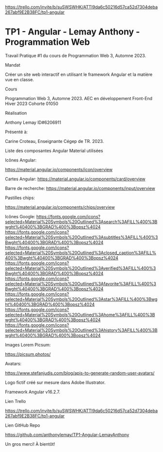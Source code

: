 https://trello.com/invite/b/suSWSWHK/ATTI9da6c50216d57ca52d7304deba267abf9E2B38FC/tp1-angular


# TP1 - Angular - Lemay Anthony - Programmation Web
Travail Pratique #1 du cours de Programmation Web 3, Automne 2023.

Mandat

Créer un site web interactif en utilisant le framework Angular et la matière vue en classe.

Cours

Programmation Web 3, Automne 2023. AEC en développement Front-End Hiver 2023 Cohorte 01050

Réalisation

Anthony Lemay ID#6206911

Présenté à:

Carine Croteau, Enseignante Cégep de TR. 2023.


Liste des composantes Angular Material utilisées

Icônes Angular:

https://material.angular.io/components/icon/overview

Cartes Angular:
https://material.angular.io/components/card/overview

Barre de recherche:
https://material.angular.io/components/input/overview

Pastilles chips:

https://material.angular.io/components/chips/overview


Icônes Google:
https://fonts.google.com/icons?selected=Material%20Symbols%20Outlined%3Asearch%3AFILL%400%3Bwght%40400%3BGRAD%400%3Bopsz%4024
https://fonts.google.com/icons?selected=Material%20Symbols%20Outlined%3Asubtitles%3AFILL%400%3Bwght%40400%3BGRAD%400%3Bopsz%4024
https://fonts.google.com/icons?selected=Material%20Symbols%20Outlined%3Aclosed_caption%3AFILL%400%3Bwght%40400%3BGRAD%400%3Bopsz%4024
https://fonts.google.com/icons?selected=Material%20Symbols%20Outlined%3Averified%3AFILL%400%3Bwght%40400%3BGRAD%400%3Bopsz%4024
https://fonts.google.com/icons?selected=Material%20Symbols%20Outlined%3Afavorite%3AFILL%400%3Bwght%40400%3BGRAD%400%3Bopsz%4024
https://fonts.google.com/icons?selected=Material%20Symbols%20Outlined%3Astar%3AFILL%400%3Bwght%40400%3BGRAD%400%3Bopsz%4024
https://fonts.google.com/icons?selected=Material%20Symbols%20Outlined%3Ahome%3AFILL%400%3Bwght%40400%3BGRAD%400%3Bopsz%4024
https://fonts.google.com/icons?selected=Material%20Symbols%20Outlined%3Ahistory%3AFILL%400%3Bwght%40400%3BGRAD%400%3Bopsz%4024

Images Lorem Picsum:

https://picsum.photos/

Avatars:

https://www.stefanjudis.com/blog/apis-to-generate-random-user-avatars/


Logo fictif créé sur mesure dans Adobe Illustrator.

Framework Angular v16.2.7.

Lien Trello

https://trello.com/invite/b/suSWSWHK/ATTI9da6c50216d57ca52d7304deba267abf9E2B38FC/tp1-angular


Lien GitHub Repo

https://github.com/anthonylemay/TP1-Angular-LemayAnthony

Un gros merci! À bientôt! 